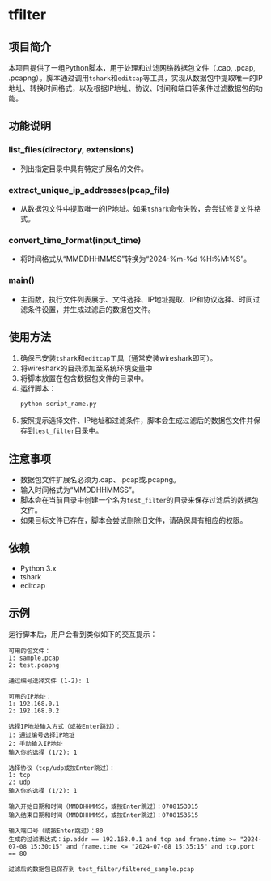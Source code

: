 # tfilter

## 项目简介

本项目提供了一组Python脚本，用于处理和过滤网络数据包文件（.cap, .pcap, .pcapng）。脚本通过调用`tshark`和`editcap`等工具，实现从数据包中提取唯一的IP地址、转换时间格式，以及根据IP地址、协议、时间和端口等条件过滤数据包的功能。

## 功能说明

### list_files(directory, extensions)
- 列出指定目录中具有特定扩展名的文件。

### extract_unique_ip_addresses(pcap_file)
- 从数据包文件中提取唯一的IP地址。如果`tshark`命令失败，会尝试修复文件格式。

### convert_time_format(input_time)
- 将时间格式从“MMDDHHMMSS”转换为“2024-%m-%d %H:%M:%S”。

### main()
- 主函数，执行文件列表展示、文件选择、IP地址提取、IP和协议选择、时间过滤条件设置，并生成过滤后的数据包文件。

## 使用方法

1. 确保已安装`tshark`和`editcap`工具（通常安装wireshark即可）。
2. 将wireshark的目录添加至系统环境变量中
3. 将脚本放置在包含数据包文件的目录中。
4. 运行脚本：
   ```bash
   python script_name.py
   ```
5. 按照提示选择文件、IP地址和过滤条件，脚本会生成过滤后的数据包文件并保存到`test_filter`目录中。

## 注意事项

- 数据包文件扩展名必须为.cap、.pcap或.pcapng。
- 输入时间格式为“MMDDHHMMSS”。
- 脚本会在当前目录中创建一个名为`test_filter`的目录来保存过滤后的数据包文件。
- 如果目标文件已存在，脚本会尝试删除旧文件，请确保具有相应的权限。

## 依赖

- Python 3.x
- tshark
- editcap

## 示例

运行脚本后，用户会看到类似如下的交互提示：

```
可用的包文件：
1: sample.pcap
2: test.pcapng

通过编号选择文件 (1-2): 1

可用的IP地址：
1: 192.168.0.1
2: 192.168.0.2

选择IP地址输入方式（或按Enter跳过）：
1: 通过编号选择IP地址
2: 手动输入IP地址
输入你的选择 (1/2): 1

选择协议（tcp/udp或按Enter跳过）：
1: tcp
2: udp
输入你的选择 (1/2): 1

输入开始日期和时间（MMDDHHMMSS，或按Enter跳过）：0708153015
输入结束日期和时间（MMDDHHMMSS，或按Enter跳过）：0708153515

输入端口号（或按Enter跳过）：80
生成的过滤表达式：ip.addr == 192.168.0.1 and tcp and frame.time >= "2024-07-08 15:30:15" and frame.time <= "2024-07-08 15:35:15" and tcp.port == 80

过滤后的数据包已保存到 test_filter/filtered_sample.pcap
```
